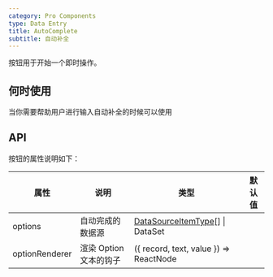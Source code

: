 ```yaml
---
category: Pro Components
type: Data Entry
title: AutoComplete
subtitle: 自动补全
---
```


按钮用于开始一个即时操作。

## 何时使用
当你需要帮助用户进行输入自动补全的时候可以使用


## API


按钮的属性说明如下：

| 属性 | 说明 | 类型 | 默认值 |
| --- | --- | --- | --- |
| options | 自动完成的数据源 | [DataSourceItemType](https://git.io/vMMKF)\[] \| DataSet |  |
| optionRenderer | 渲染 Option 文本的钩子 | ({ record, text, value }) => ReactNode |  |

